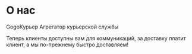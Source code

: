 # О нас


GogoКурьер
Агрегатор курьерской службы

Теперь клиенты доступны вам для коммуникаций, за доставку платит клиент, а мы по-прежнему быстро доставляем!
